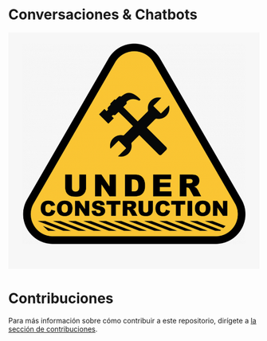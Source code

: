 # Conversaciones & Chatbots

![Sección en construcción](../../../images/icon_under-construction.png)

# Contribuciones

Para más información sobre cómo contribuir a este repositorio, dirígete a [la sección de contribuciones](docs/CONTRIBUITING.md).